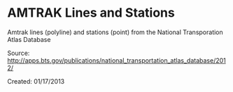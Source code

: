 AMTRAK Lines and Stations
===========

Amtrak lines (polyline) and stations (point) from the National Transporation Atlas Database

Source: http://apps.bts.gov/publications/national_transportation_atlas_database/2012/

Created: 01/17/2013